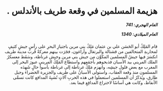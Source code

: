 <h1 dir="rtl">هزيمة المسلمين في وقعة طريف بالأندلس  .</h1>

<h5 dir="rtl">العام الهجري:  741

العام الميلادي: 1340

</h5>

<p dir="rtl">قام المَلِكُ أبو الحَسَن علي بن عثمان مَلِكُ بني مرين باجتيازِ البحرِ على رأسٍ جيشٍ كثيفٍ لمحاربةِ المتحالفين من قشتالة والبرتغال وأراغون، فجَرَت بينهم معركةٌ قُربَ مدينة طريف انكسَرَ فيها جيشُ المسلمين المكَوَّن من جيش بني مرين وجيش غرناطة، وسَقَط معسكرُ الملك المريني بيد الأسبان فذبحوهم بأجمَعِهم واستطاع المَلِكُ المريني عبورَ البحر إلى المغرب مع بعضِ فلول جيشِه، وانهزم مَلِكُ غرناطة إلى غرناطة بأسوأ حالٍ شَهِدَه المسلمون منذ وقعة العقاب، واستولى الأسبانُ على طريف والجزيرة الخضراء وجبل طارق، ويُذكَرُ أن المسلمين استعملوا في هذه الحربِ آلاتٍ تُشبِهُ المدافع كانت تسمَّى الأنفاط، وكانت هي أساسًا لاختراع المدافِعِ فيما بعد.</p></br>
